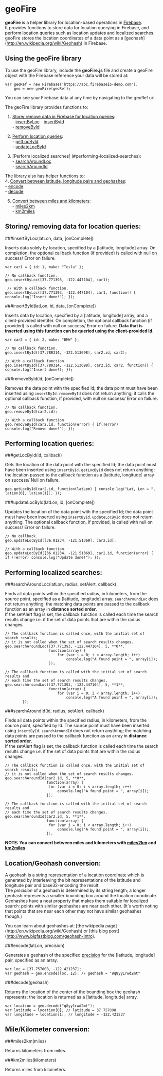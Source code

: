 geoFire
=======
**geoFire** is a helper library for location-based operations in [Firebase](https://www.firebase.com/).  
It provides functions to store data for location querying in Firebase, 
and perform location queries such as location updates and localized searches.
geoFire stores the location coordinates of a data point as a [geohash] (http://en.wikipedia.org/wiki/Geohash) in Firebase.

Using the geoFire library
------------------------
To use the geoFire library, include the **geoFire.js** file and create a geoFire object with the Firebase reference your data
will be stored at:

    var geoRef = new Firebase('https://abc.firebaseio-demo.com'),
        geo = new geoFire(geoRef);

You can see your Firebase data at any time by navigating to the geoRef url.

The geoFire library provides functions to:  
  1. [Store/ remove data in Firebase for location queries](#-storing-removing-data-for-location-queries):  
    - [insertByLoc](#insertbyloclatlon-data-oncomplete)
    - [insertById](#insertbyidlatlon-id-data-oncomplete)  
    - [removeById](#removebyidid-oncomplete)

  2. [Perform location queries](#performing-location-queries):  
    - [getLocById](#getlocbyidid-callback)  
    - [updateLocById](#updatelocbyidlatlon-id-oncomplete)

  3. [Perform localized searches] (#performing-localized-searches):  
    - [searchAroundLoc](#searcharoundloclatlon-distance-setAlert-callback)  
    - [searchAroundId](#searcharoundidid-distance-setAlert-callback)

The library also has helper functions to:  
  4. [Convert between latitude, longitude pairs and geohashes](#locationgeohash-conversion):  
    - [encode](#encodelatlon-precision)  
    - [decode](#decodegeohash)

  5. [Convert between miles and kilometers](#milekilometer-conversion):  
    - [miles2km](#miles2kmmiles)  
    - [km2miles](#km2mileskilometers)

Storing/ removing data for location queries:
------------------------------------------------------------
###insertByLoc(latLon, data, [onComplete])

Inserts data solely by location, specified by a [latitude, longitude] array. On
completion, the optional callback function (if provided) is called with null on
success/ Error on failure.

    var car1 = { id: 1, make: "Tesla" };

    // No callback function.
    geo.insertByLoc([37.771393, -122.447104], car1); 

     // With a callback function.
    geo.insertByLoc([37.771393, -122.447104], car1, function() { console.log("Insert done!"); });

###insertById(latLon, id, data, [onComplete])

Inserts data by location, specified by a [latitude, longitude] array,  and a client-provided identifer.
On completion, the optional callback function (if provided) is called with null
on success/ Error on failure.
**Data that is inserted using this function can be queried using the client-provided Id.**

    var car2 = { id: 2, make: "BMW" };

    // No callback function.
    geo.insertById([37.780314, -122.513698], car2.id, car2);

    // With a callback function.
    geo.insertById([37.780314, -122.513698], car2.id, car2, function() { console.log("Insert done!); });

###removeById(id, [onComplete])

Removes the data point with the specified Id; the data point must have been inserted using `insertById`.
`removeById` does not return anything; it calls the optional callback function, if provided, with 
null on success/ Error on failure.

    // No callback function.
    geo.removeById(car2.id);

    // With a callback function.
    geo.removeById(car2.id, function(error) { if(!error) console.log("Remove done!"); });

Performing location queries:
----------------------------
###getLocById(id, callback)

Gets the location of the data point with the specified Id; the data point must have been inserted using `insertById`.
`getLocById` does not return anything; the location passed to the callback
function as a [latitude, longitude] array on success/ Null on failure.  

    geo.getLocById(car2.id, function(latLon) { console.log("Lat, Lon = ", latLon[0], latLon[1]); });

###updateLocById(latLon, id, [onComplete])

Updates the location of the data point with the specified Id; the data point must have been inserted using `insertById`.
`updateLocById` does not return anything. The optional callback function, if provided, is called with null on success/ Error on failure.
    
    // No callback.
    geo.updateLocById([36.01234, -121.51369], car2.id);

    // With a callback function.
    geo.updateLocById([36.01234, -121.51369], car2.id, function(error) { if (!error) console.log("Update done!"); });

Performing localized searches:
-----------------------------
###searchAroundLoc(latLon, radius, setAlert, callback)

Finds all data points within the specified radius, in kilometers, from the
source point, specified as a [latitude, longitude] array.
`searchAroundLoc` does not return anything; the matching data points are passed
to the callback function as an array in **distance sorted order**.  
If the setAlert flag is set, the callback function is called each time the search results change i.e.
if the set of data points that are within the radius changes.

    // The callback function is called once, with the initial set of search results;
    // it is not called when the set of search results changes.
    geo.searchAroundLoc([37.771393, -122.447104], 5, **0**,
                        function(array) { 
                            for (var i = 0; i < array.length; i++)
                                console.log("A found point = ", array[i]);
                        });

    // The callback function is called with the initial set of search results and
    // each time the set of search results changes.
    geo.searchAroundLoc([37.771393, -122.447104], 5, **1**,
                        function(array) {
                            for (var i = 0; i < array.length; i++)
                                console.log("A found point = ", array[i]);
            });

###searchAroundId(id, radius, setAlert, callback)

Finds all data points within the specified radius, in kilometers, from the
source point, specified by Id. The source point must have been inserted using `insertById`.
`searchAroundId` does not return anything; the matching data points are passed
to the callback function as an array in **distance sorted order**.  
If the setAlert flag is set, the callback function is called each time the search results change i.e.
if the set of data points that are within the radius changes.

    // The callback function is called once, with the initial set of search results;
    // it is not called when the set of search results changes.
    geo.searchAroundId(car2.id, 5, **0**,
                       function(array) {
                        for (var i = 0; i < array.length; i++)
                            console.log("A found point = ", array[i]);
                       });

    // The callback function is called with the initial set of search results and
    // each time the set of search results changes.
    geo.searchAroundId(car2.id, 5, **1**,
                       function(array) {
                        for (var i = 0; i < array.length; i++)
                            console.log("A found point = ", array[i]);
                       });

**NOTE: You can convert between miles and kilometers with [miles2km](#miles2kmmiles) and [km2miles](#km2mileskilometers)**

Location/Geohash conversion:
---------------------------
A geohash is a string representation of a location coordinate which is generated by interleaving the
bit representations of the latitude and longitude pair and base32-encoding the result.  
The *precision* of a geohash is determined by its string length; a longer geohash represents a smaller
bounding box around the location coordinate.  
Geohashes have a neat property that makes them suitable for localized search: points with similar geohashes are near each other. 
(It's worth noting that points that are near each other may not have similar geohashes though.)

You can learn about geohashes at: [the wikipedia page] (http://en.wikipedia.org/wiki/Geohash) or
[this blog post] (http://www.bigfastblog.com/geohash-intro).

###encode(latLon, precision)

Generates a geohash of the specified [precision](#precision) for the [latitude, longitude] pair, specified as an array.

    var loc = [37.757008, -122.421237];
    var geohash = geo.encode(loc, 12); // geohash = "9q8yy1rwd2mt" 

###decode(geohash)

Returns the location of the center of the bounding box the geohash represents;
the location is returned as a [latitude, longitude] array.

    var location = geo.decode("q8yy1rwd2mt");
    var latitude = location[0]; // latitude = 37.757008
    var longitude = location[1]; // longitude = -122.421237

Mile/Kilometer conversion:
--------------------------
###miles2km(miles)

Returns kilometers from miles.

###km2miles(kilometers)

Returns miles from kilometers.